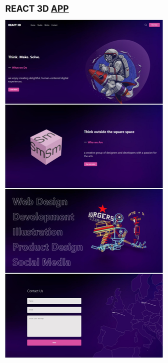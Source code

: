 # REACT 3D <a href="https://644e5aebac9d364a8c44a988--keen-lolly-a486ea.netlify.app/">APP</a>

![](public/demo/demo1.jpeg)
![](public/demo/demo2.jpeg)
![](public/demo/demo3.jpeg)
![](public/demo/demo4.jpeg)